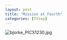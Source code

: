 ```yaml
---
layout: post
title: "Mission at Fourth"
categories: [fStop]
---
```

<img alt="bjorke_PICS1230.jpg" src="http://www.botzilla.com/blog/archives/pix2014/bjorke_PICS1230.jpg" class="img-responsive" border="0" />



